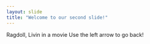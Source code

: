 ```yaml
---
layout: slide
title: "Welcome to our second slide!"
---
```

Ragdoll, Livin in a movie
Use the left arrow to go back!
